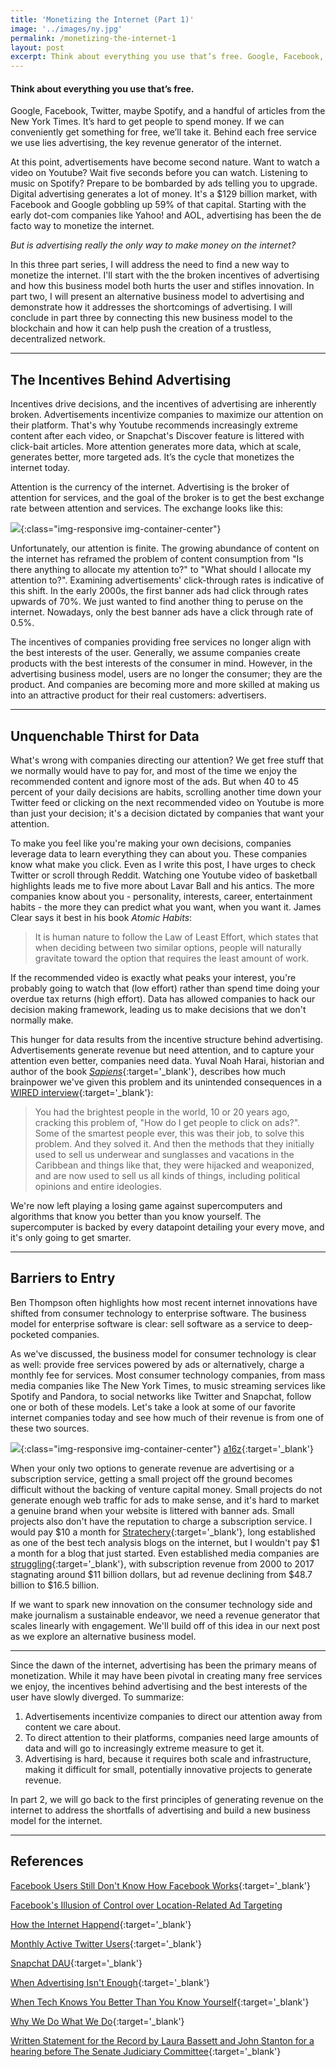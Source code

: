 ```yaml
---
title: 'Monetizing the Internet (Part 1)'
image: '../images/ny.jpg'
permalink: /monetizing-the-internet-1
layout: post
excerpt: Think about everything you use that’s free. Google, Facebook, Twitter, maybe Spotify, and a handful of articles from the New York Times. It’s hard to get people to spend money. If we can conveniently get something for free, we’ll take it. Behind each free service we use lies advertising, the key revenue generator of the internet. At this point, advertisements have become second nature. Want to watch a video on Youtube? Wait five seconds before you can watch. Listening to music on Spotify? Prepare to be bombarded by ads telling you to upgrade. Digital advertising generates a lot of money. It's a $129 billion market, with Facebook and Google gobbling up 59% of that capital. Starting with the early dot-com companies like Yahoo! and AOL, advertising has been the de facto way to monetize the internet. But is advertising really the only way to make money on the internet?
---
```

#### Think about everything you use that’s free.

Google, Facebook, Twitter, maybe Spotify, and a handful of articles from the New York Times. It’s hard to get people to spend money. If we can conveniently get something for free, we’ll take it. Behind each free service we use lies advertising, the key revenue generator of the internet.

At this point, advertisements have become second nature. Want to watch a video on Youtube? Wait five seconds before you can watch. Listening to music on Spotify? Prepare to be bombarded by ads telling you to upgrade. Digital advertising generates a lot of money. It's a $129 billion market, with Facebook and Google gobbling up 59% of that capital. Starting with the early dot-com companies like Yahoo! and AOL, advertising has been the de facto way to monetize the internet.

*But is advertising really the only way to make money on the internet?*

In this three part series, I will address the need to find a new way to monetize the internet. I'll start with the the broken incentives of advertising and how this business model both hurts the user and stifles innovation. In part two, I will present an alternative business model to advertising and demonstrate how it addresses the shortcomings of advertising. I will conclude in part three by connecting this new business model to the blockchain and how it can help push the creation of a trustless, decentralized network.

<hr class='after-post-hr'/>

## The Incentives Behind Advertising

Incentives drive decisions, and the incentives of advertising are inherently broken. Advertisements incentivize companies to maximize our attention on their platform. That's why Youtube recommends increasingly extreme content after each video, or Snapchat's Discover feature is littered with click-bait articles. More attention generates more data, which at scale, generates better, more targeted ads. It’s the cycle that monetizes the internet today.

Attention is the currency of the internet. Advertising is the broker of attention for services, and the goal of the broker is to get the best exchange rate between attention and services. The exchange looks like this:

![](ad-model.png){:class="img-responsive img-container-center"}

Unfortunately, our attention is finite. The growing abundance of content on the internet has reframed the problem of content consumption from "Is there anything to allocate my attention to?" to "What should I allocate my attention to?". Examining advertisements' click-through rates is indicative of this shift. In the early 2000s, the first banner ads had click through rates upwards of 70%. We just wanted to find another thing to peruse on the internet. Nowadays, only the best banner ads have a click through rate of 0.5%.

The incentives of companies providing free services no longer align with the best interests of the user. Generally, we assume companies create products with the best interests of the consumer in mind. However, in the advertising business model, users are no longer the consumer; they are the product. And companies are becoming more and more skilled at making us into an attractive product for their real customers: advertisers.

<hr class='after-post-hr'/>

## Unquenchable Thirst for Data

What's wrong with companies directing our attention? We get free stuff that we normally would have to pay for, and most of the time we enjoy the recommended content and ignore most of the ads. But when 40 to 45 percent of your daily decisions are habits, scrolling another time down your Twitter feed or clicking on the next recommended video on Youtube is more than just your decision; it's a decision dictated by companies that want your attention.

To make you feel like you're making your own decisions, companies leverage data to learn everything they can about you. These companies know what make you click. Even as I write this post, I have urges to check Twitter or scroll through Reddit. Watching one Youtube video of basketball highlights leads me to five more about Lavar Ball and his antics. The more companies know about you - personality, interests, career, entertainment habits - the more they can predict what you want, when you want it. James Clear says it best in his book *Atomic Habits*:
> It is human nature to follow the Law of Least Effort, which states that when deciding between two similar options, people will naturally gravitate toward the option that requires the least amount of work.

If the recommended video is exactly what peaks your interest, you're probably going to watch that (low effort) rather than spend time doing your overdue tax returns (high effort). Data has allowed companies to hack our decision making framework, leading us to make decisions that we don't normally make.

This hunger for data results from the incentive structure behind advertising. Advertisements generate revenue but need attention, and to capture your attention even better, companies need data. Yuval Noah Harai, historian and author of the book [*Sapiens*](https://www.amazon.com/Sapiens-Humankind-Yuval-Noah-Harari/dp/0062316095){:target='_blank'}, describes how much brainpower we've given this problem and its unintended consequences in a [WIRED interview](https://www.wired.com/story/artificial-intelligence-yuval-noah-harari-tristan-harris/){:target='_blank'}:
> You had the brightest people in the world, 10 or 20 years ago, cracking this problem of, "How do I get people to click on ads?". Some of the smartest people ever, this was their job, to solve this problem. And they solved it. And then the methods that they initially used to sell us underwear and sunglasses and vacations in the Caribbean and things like that, they were hijacked and weaponized, and are now used to sell us all kinds of things, including political opinions and entire ideologies.

We're now left playing a losing game against supercomputers and algorithms that know you better than you know yourself. The supercomputer is backed by every datapoint detailing your every move, and it's only going to get smarter.

<hr class='after-post-hr'/>

## Barriers to Entry

Ben Thompson often highlights how most recent internet innovations have shifted from consumer technology to enterprise software. The business model for enterprise software is clear: sell software as a service to deep-pocketed companies.

As we've discussed, the business model for consumer technology is clear as well: provide free services powered by ads or alternatively, charge a monthly fee for services. Most consumer technology companies, from mass media companies like The New York Times, to music streaming services like Spotify and Pandora, to social networks like Twitter and Snapchat, follow one or both of these models. Let's take a look at some of our favorite internet companies today and see how much of their revenue is from one of these two sources.

![](ad-revenue.png){:class="img-responsive img-container-center"}
[a16z](https://www.youtube.com/watch?v=78pLIj4xeVs){:target='_blank'}

When your only two options to generate revenue are advertising or a subscription service, getting a small project off the ground becomes difficult without the backing of venture capital money. Small projects do not generate enough web traffic for ads to make sense, and it's hard to market a genuine brand when your website is littered with banner ads. Small projects also don't have the reputation to charge a subscription service. I would pay $10 a month for [Stratechery](https://stratechery.com){:target='_blank'}, long established as one of the best tech analysis blogs on the internet, but I wouldn't pay $1 a month for a blog that just started. Even established media companies are [struggling](https://medium.com/save-journalism/written-statement-for-the-record-by-laura-bassett-and-john-stanton-for-a-hearing-before-the-senate-d54c5ca9b65a){:target='_blank'}, with subscription revenue from 2000 to 2017 stagnating around $11 billion dollars, but ad revenue declining from $48.7 billion to $16.5 billion.

If we want to spark new innovation on the consumer technology side and make journalism a sustainable endeavor, we need a revenue generator that scales linearly with engagement. We'll build off of this idea in our next post as we explore an alternative business model.

<hr class='after-post-hr'/>

Since the dawn of the internet, advertising has been the primary means of monetization. While it may have been pivotal in creating many free services we enjoy, the incentives behind advertising and the best interests of the user have slowly diverged. To summarize:

1. Advertisements incentivize companies to direct our attention away from content we care about.
2. To direct attention to their platforms, companies need large amounts of data and will go to increasingly extreme measure to get it.
3. Advertising is hard, because it requires both scale and infrastructure, making it difficult for small, potentially innovative projects to generate revenue.

In part 2, we will go back to the first principles of generating revenue on the internet to address the shortfalls of advertising and build a new business model for the internet.

<hr class='after-post-hr'/>

## References

[Facebook Users Still Don't Know How Facebook Works](https://www.theatlantic.com/technology/archive/2019/01/facebook-users-still-dont-know-how-facebook-works/580546/){:target='_blank'}

[Facebook's Illusion of Control over Location-Related Ad Targeting](https://medium.com/@korolova/facebooks-illusion-of-control-over-location-related-ad-targeting-de7f865aee78)

[How the Internet Happend](https://www.amazon.com/How-Internet-Happened-Netscape-iPhone/dp/1631493078){:target='_blank'}

[Monthly Active Twitter Users](https://www.statista.com/statistics/282087/number-of-monthly-active-twitter-users/){:target='_blank'}

[Snapchat DAU](https://www.statista.com/statistics/545967/snapchat-app-dau/){:target='_blank'}

[When Advertising Isn't Enough](https://www.youtube.com/watch?v=78pLIj4xeVs){:target='_blank'}

[When Tech Knows You Better Than You Know Yourself](https://www.wired.com/story/artificial-intelligence-yuval-noah-harari-tristan-harris/){:target='_blank'}

[Why We Do What We Do](https://hbr.org/2012/06/habits-why-we-do-what-we-do){:target='_blank'}

[Written Statement for the Record by Laura Bassett and John Stanton for a hearing before The Senate Judiciary Committee](https://medium.com/save-journalism/written-statement-for-the-record-by-laura-bassett-and-john-stanton-for-a-hearing-before-the-senate-d54c5ca9b65a){:target='_blank'}

<!-- It's a lot to cover, but before we start, it's important to keep in mind the first principles of monetizing the internet.

1. Given a choice, people would rather not spend money.
2. The incentives of the company need to align with the incentives of the user.


But as the old adage says, nothing in life is free.

So what is the cost that we pay? The cost of free internet services is attention. The currency that drives the internet today is attention. That’s why advertisements, however annoying, are still the de facto way to monetize the internet. However, there’s been a lot of negative press recently about advertisements.  While many people think of Google and Facebook as tech companies, in reality, these companies are two of the most dominant advertising companies in history. They combine for 59% of the $129 billion digital advertising market. What's crazier is that advertising is almost their entire revenue stream. In Q2 2018, 98.5% of Facebook's revenue came from advertising. In Q3 of 2017, advertising was 88.9% of Google's revenue. This system clearly works for these companies, as well as many others, but does it work for the end user? In this post, I'll discuss why the incentives of advertising are misaligned with the user's experience, and how this leads companies to do increasingly extreme things. The increasingly competitive advertising market also increases the barrier for entry to generate revenue, pushing out small players and ideas. Advertising has been the driving revenue force since the dawn of the internet. It's time to evolve beyond that but first we need to frame the problem. -->

<!-- #### Incentives drive decisions, and the incentives of advertising are inherently broken. -->


<!-- Ads are not something we want to see. From 2010 to 2016, the number of active users of ad blockers has risen from 20 million to 236 million. You get reactions like [this](https://community.spotify.com/t5/Closed-Ideas/ADS-SUCK/idi-p/3930335){:target='_blank'} or [this](https://www.reddit.com/r/Hulu/comments/80uaak/so_many_ads_so_little_variety/){:target='_blank'} when your advertising becomes too intrusive. Not only do they detract from the user experience, they pull our valuable attention away from the content we care about. -->

<!-- Hyper-targeted advertising on the modern internet is hard. Advertising requires both scale and infrastructure. Instagram never generated any [revenue](https://www.investopedia.com/articles/personal-finance/030915/how-instagram-makes-money.asp){:target='_blank'} until it could leverage Facebook’s advertising platform. Some argue that they may have eventually gotten there, but if we look at the examples of Twitter and Snapchat, they most likely wouldn't have. Without Facebook, Instagram could have been more like Twitter and Snapchat, valuable social networks in their own right, but both struggling to monetize through advertising. -->



